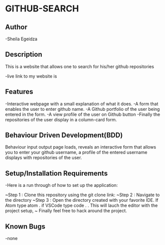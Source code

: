 # GITHUB-SEARCH

## Author

-Sheila Egeidza

## Description

This is a website that allows one to search for his/her github repositories

-live link to my website is

## Features

-Interactive webpage with a small explanation of what it does.
-A form that enables the user to enter github name.
-A Github portfolio of the user being entered in the form.
-A view profile of the user on Github button
-Finally the repositories of the user display in a column-card form.

## Behaviour Driven Development(BDD)
Behaviour input output page loads, reveals an interactive form that allows you to enter your github username, a profile of the entered username displays with repositories of the user.

## Setup/Installation Requirements

-Here is a run through of how to set up the application:

~Step 1 : Clone this repository using the git clone link:
~Step 2 : Navigate to the directory
~Step 3 : Open the directory created with your favorite IDE. If Atom type atom . if VSCode type code . . This will lauch the editor with the project setup,
~ Finally feel free to hack around the project.

## Known Bugs

-none

<!-- This project was generated with [Angular CLI](https://github.com/angular/angular-cli) version 9.0.7.

## Development server

Run `ng serve` for a dev server. Navigate to `http://localhost:4200/`. The app will automatically reload if you change any of the source files.

## Code scaffolding

Run `ng generate component component-name` to generate a new component. You can also use `ng generate directive|pipe|service|class|guard|interface|enum|module`.

## Build

Run `ng build` to build the project. The build artifacts will be stored in the `dist/` directory. Use the `--prod` flag for a production build.

## Running unit tests

Run `ng test` to execute the unit tests via [Karma](https://karma-runner.github.io).

## Running end-to-end tests

Run `ng e2e` to execute the end-to-end tests via [Protractor](http://www.protractortest.org/).

## Further help

To get more help on the Angular CLI use `ng help` or go check out the [Angular CLI README](https://github.com/angular/angular-cli/blob/master/README.md). -->
